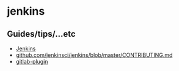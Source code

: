 # jenkins

## Guides/tips/...etc

* [Jenkins](https://www.jenkins.io/)
* [github.com/jenkinsci/jenkins/blob/master/CONTRIBUTING.md](https://github.com/jenkinsci/jenkins/blob/master/CONTRIBUTING.md)
* [gitlab-plugin](https://plugins.jenkins.io/gitlab-plugin/)